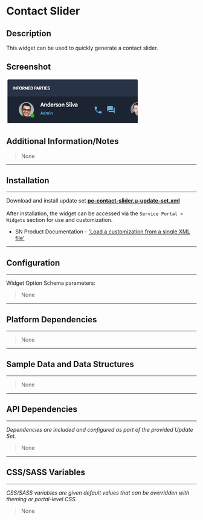 # Contact Slider

## Description

This widget can be used to quickly generate a contact slider.

## Screenshot
![](../images/pe-contact-slider.png)

## Additional Information/Notes
> None
---
## Installation
---
Download and install update set **[pe-contact-slider.u-update-set.xml](https://github.com/platform-experience/serviceportal-widget-library/blob/master/pe-contact-slider/pe-contact-slider.u-update-set.xml)** <br/><br/>
After installation, the widget can be accessed via the `Service Portal > Widgets` section for use and customization.<br/>
* SN Product Documentation - ['Load a customization from a single XML file'](https://docs.servicenow.com/bundle/jakarta-application-development/page/build/system-update-sets/task/t_SaveAnUpdateSetAsAnXMLFile.html)

---
## Configuration
---
Widget Option Schema parameters:
> None
---
## Platform Dependencies
---
> None
---
## Sample Data and Data Structures
---
> None
---
## API Dependencies
---
<i>Dependencies are included and configured as part of the provided Update Set.</i>
> None
---
## CSS/SASS Variables
---
_CSS/SASS variables are given default values that can be overridden with theming or portal-level CSS._
> None